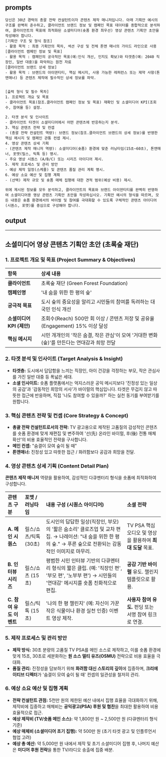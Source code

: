 ## prompts
```
당신은 30년 경력의 총괄 전략 컨설턴트이자 콘텐츠 제작 매니저입니다. 아래 기획안 예시의 구조를 완벽히 준수하고, 클라이언트 브랜드 정보 및 캠페인 목표 데이터를 종합적으로 분석하여, 클라이언트의 목표에 최적화된 소셜미디어(숏폼 환경 최우선) 영상 콘텐츠 기획안 초안을 작성해야 합니다.
[기획안 구조 및 형식 참조]
- 활용 목적 : 최종 기획안의 목차, 섹션 구성 및 전체 톤앤 매너의 가이드 라인으로 사용
[클라이언트 캠페인 정보 및 목표]
- 활용 목적 : 캠페인의 궁극적인 목표(예:인식 개선, 인지도 확보)와 타겟층(예: 2040 직장인, 일반 대중)을 파악하는 원천 자료
[클라이언트 브랜드 상세 정보]
- 활용 목적 : 브랜드의 아이덴티티, 핵심 메시지, 사용 가능한 레퍼런스 또는 제약 사항(톤앤매너) 등 콘텐츠 제작에 필수적인 상세 정보를 파악.


[출력 형식 및 필수 목차]
1. 프로젝트 개요 및 목표 
- 클라이언트 목표(참조.클라이언트 캠페인 정보 및 목표) 재확인 및 소셜미디어 KPI(조회수, 참여율 등) 설정.

2. 타겟 분석 및 인사이트
- 클라이언트 타겟이 소셜미디어에서 어떤 콘텐츠에 반응하는지 분석.
3. 핵심 콘텐츠 전략 및 컨셉
- (총괄 전략 컨설턴트 역량): 브랜드 정보(참조.클라이언트 브랜드의 상세 정보)를 반영한 핵심 메시지 및 캠페인 관통 컨셉 제시.
4. 영상 콘텐츠 상세 기획
- (콘텐츠 제작 매니저 역량): 소셜미디어(숏폼) 환경에 맞춘 러닝타임(15초~60초), 톤앤매너, 포맷(릴스, 틱톡 등) 명시.
- 주요 영상 시퀀스 (A/B/C) 또는 시리즈 아이디어 제시.
5. 제작 프로세스 및 관리 방안
- 예상 제작 일정(스케줄) 및 콘텐츠 품질 관리 계획 명시.
6. 예상 소요 예산 및 집행 계획
- (선택) 제작 규모 및 숏폼 매체 집행에 대한 견적 범위(예상 비용) 제시.

위에 제시된 정보를 모두 분석하고, 클라이언트의 목표와 브랜드 아이덴티티를 완벽히 반영하여 소셜미디어용 영상 콘텐츠 기획안 초안을 작성하십시오. 기획안 예시의 형식을 따르며, 모든 내용은 숏폼 환경에서의 바이럴 및 참여를 극대화할 수 있도록 구체적인 콘텐츠 아이디어(시퀀스, 포맷)를 중심으로 구성해야 합니다.
```

## output

---

## 소셜미디어 영상 콘텐츠 기획안 초안 (초록숲 재단)

### 1. 프로젝트 개요 및 목표 (Project Summary & Objectives)

| 항목 | 상세 내용 |
| :--- | :--- |
| **클라이언트** | 초록숲 재단 (Green Forest Foundation) |
| **캠페인명** | '내 숨을 위한 한 평의 숲' |
| **궁극적 목표** | 도시 숲의 중요성을 알리고 시민들의 참여를 독려하는 대국민 인식 개선 |
| **소셜미디어 KPI (제안)** | 조회수(Reach) 500만 회 이상 / 콘텐츠 저장 및 공유율(Engagement) 15% 이상 달성 |
| **핵심 메시지** | 시민 개개인의 '작은 숨결, 작은 관심'이 모여 '거대한 변화(숲)'를 만든다는 연대감과 희망 전달 |

### 2. 타겟 분석 및 인사이트 (Target Analysis & Insight)

* **타겟층:** 도시에서 답답함을 느끼는 직장인, 아이 건강을 걱정하는 부모, 작은 관심사를 가진 일반 대중 등 폭넓은 세대.
* **소셜 인사이트:** 숏폼 플랫폼에서는 억지스러운 공익 메시지보다 '진정성 있는 일상의 공감'과 '감동적인 희망의 서사'가 바이럴의 핵심입니다. 타겟은 무겁지 않고 따뜻한 접근에 반응하며, 직접 '나도 참여할 수 있을까?' 하는 실천 동기를 부여받기를 원합니다.

### 3. 핵심 콘텐츠 전략 및 컨셉 (Core Strategy & Concept)

* **총괄 전략 컨설턴트로서의 전략:** TV 광고용으로 제작된 고품질의 감성적인 콘텐츠를 숏폼 환경에 맞게 재편집 및 변주하여 '선(先) 온라인 바이럴, 후(後) 전통 매체 확산'의 비용 효율적인 전략을 구사합니다.
* **메인 컨셉:** "숨결이 모여 숲이 될 때"
* **톤앤매너:** 진정성 있고 따뜻한 접근 / 화려함보다 공감과 희망을 전달.

### 4. 영상 콘텐츠 상세 기획 (Content Detail Plan)

**콘텐츠 제작 매니저** 역량을 활용하여, 감성적인 다큐멘터리 형식을 숏폼에 최적화하여 구성합니다.

| 콘텐츠 구분 | 포맷 / 러닝타임 | 내용 구성 (시퀀스 아이디어) | 소셜 전략 |
| :--- | :--- | :--- | :--- |
| **A. 메인 시퀀스** | 릴스/쇼츠/틱톡 (30초) | 도시인의 답답한 일상(직장인, 부모)의 '짧은 숨소리' 클로즈업 및 교차 편집. → 나레이션: "내 숨을 위한 한 평의 숲." → 푸른 숲으로 전환되는 감동적인 이미지로 마무리. | TV PSA 핵심 오디오 및 영상을 활용하여 **최대 도달** 목표. |
| **B. 인터뷰 시리즈** | 릴스/쇼츠 (15초) | 평범한 시민 인터뷰 기반의 다큐멘터리 형식의 짧은 클립. (예: '직장인 편', '부모 편', '노부부 편') → 시민들의 '연대감' 메시지를 숏폼 친화적으로 편집. | **공감 기반 바이럴** 유도. 챌린지 템플릿으로 활용. |
| **C. 참여 유도 이벤트** | 릴스/틱톡 (15초) | '나의 한 평 챌린지' (예: 자신이 가꾼 작은 식물이나 환경 실천 인증) 이벤트 영상 제작. | **사용자 참여 유도.** 펀딩 또는 서명 참여 링크로 연결. |

### 5. 제작 프로세스 및 관리 방안

* **제작 방식:** 30초 분량의 고품질 TV PSA를 메인 소스로 제작하고, 이를 숏폼 환경에 맞게 15초, 30초로 세분화하는 **원 소스 멀티 유즈(OSMU)** 전략으로 비용 효율을 극대화.
* **품질 관리:** 진정성을 담보하기 위해 **화려함 대신 스토리의 깊이**에 집중하며, **크리에이티브 디렉터**가 '숨결이 모여 숲이 될 때' 컨셉의 일관성을 철저히 관리.

### 6. 예상 소요 예산 및 집행 계획

* **전략 컨설턴트 관점:** 5천만 원의 제한된 예산 내에서 집행 효율을 극대화하기 위해, 제작비에 집중하고 매체비는 **공익광고(PSA) 후원 및 협찬**을 최대한 활용하여 비용 효율적으로 접근.
* **예상 제작비 (TV/숏폼 메인 소스):** 약 1,800만 원 ~ 2,500만 원 (다큐멘터리 형식 기준)
* **예상 매체비 (소셜미디어 초기 집행):** 약 500만 원 (초기 타겟 광고 및 인플루언서 협업 고려)
* **예상 총 예산:** 약 5,000만 원 내에서 제작 및 초기 소셜미디어 집행 후, 나머지 예산은 **미디어 후원 전략**을 통한 TV/라디오 송출에 집중 배분.